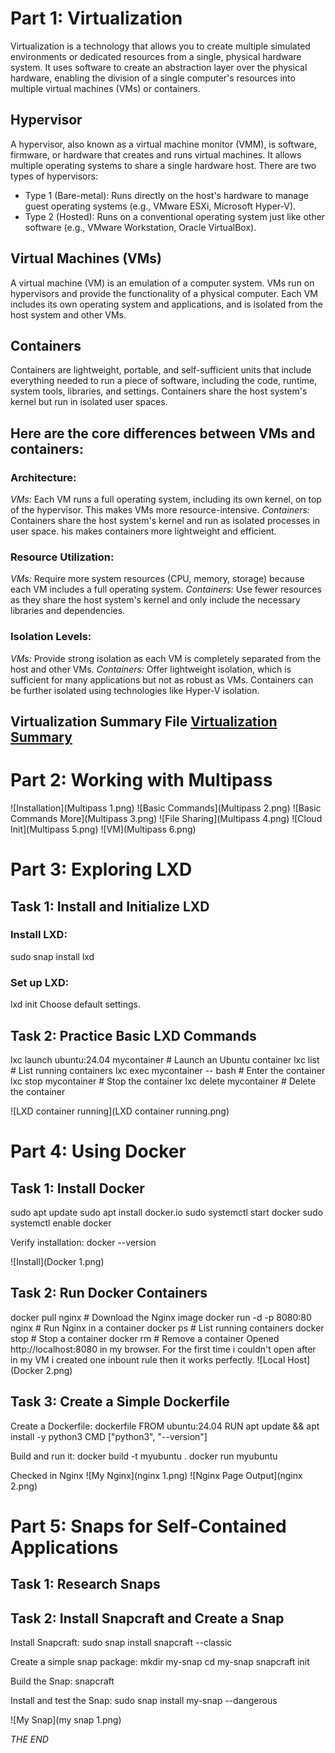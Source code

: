 # Part 1: Virtualization
Virtualization is a technology that allows you to create multiple simulated environments or dedicated resources from a single, physical hardware system. It uses software to create an abstraction layer over the physical hardware, enabling the division of a single computer's resources into multiple virtual machines (VMs) or containers.

## Hypervisor
A hypervisor, also known as a virtual machine monitor (VMM), is software, firmware, or hardware that creates and runs virtual machines. It allows multiple operating systems to share a single hardware host. There are two types of hypervisors:

- Type 1 (Bare-metal): Runs directly on the host's hardware to manage guest operating systems (e.g., VMware ESXi, Microsoft Hyper-V).
- Type 2 (Hosted): Runs on a conventional operating system just like other software (e.g., VMware Workstation, Oracle VirtualBox).

## Virtual Machines (VMs)
A virtual machine (VM) is an emulation of a computer system. VMs run on hypervisors and provide the functionality of a physical computer. Each VM includes its own operating system and applications, and is isolated from the host system and other VMs.

## Containers
Containers are lightweight, portable, and self-sufficient units that include everything needed to run a piece of software, including the code, runtime, system tools, libraries, and settings. Containers share the host system's kernel but run in isolated user spaces.

## Here are the core differences between VMs and containers:
### Architecture:
*VMs:* Each VM runs a full operating system, including its own kernel, on top of the hypervisor. This makes VMs more resource-intensive.
*Containers:* Containers share the host system's kernel and run as isolated processes in user space. his makes containers more lightweight and efficient.

### Resource Utilization:
*VMs:* Require more system resources (CPU, memory, storage) because each VM includes a full operating system.
*Containers:* Use fewer resources as they share the host system's kernel and only include the necessary libraries and dependencies.

### Isolation Levels:
*VMs:* Provide strong isolation as each VM is completely separated from the host and other VMs.
*Containers:* Offer lightweight isolation, which is sufficient for many applications but not as robust as VMs. Containers can be further isolated using technologies like Hyper-V isolation.

## Virtualization Summary File [Virtualization Summary](virtualization_summary.txt)

# Part 2: Working with Multipass
![Installation](Multipass 1.png)
![Basic Commands](Multipass 2.png)
![Basic Commands More](Multipass 3.png)
![File Sharing](Multipass 4.png)
![Cloud Init](Multipass 5.png)
![VM](Multipass 6.png)

# Part 3: Exploring LXD

## Task 1: Install and Initialize LXD
### Install LXD:
sudo snap install lxd
### Set up LXD:
lxd init
Choose default settings.

## Task 2: Practice Basic LXD Commands
lxc launch ubuntu:24.04 mycontainer  # Launch an Ubuntu container
lxc list  # List running containers
lxc exec mycontainer -- bash  # Enter the container
lxc stop mycontainer  # Stop the container
lxc delete mycontainer  # Delete the container

![LXD container running](LXD container running.png)

# Part 4: Using Docker
## Task 1: Install Docker
sudo apt update
sudo apt install docker.io
sudo systemctl start docker
sudo systemctl enable docker

Verify installation:
docker --version

![Install](Docker 1.png)

## Task 2: Run Docker Containers
docker pull nginx  # Download the Nginx image
docker run -d -p 8080:80 nginx  # Run Nginx in a container
docker ps  # List running containers
docker stop <container-id>  # Stop a container
docker rm <container-id>  # Remove a container
Opened http://localhost:8080 in my browser.
For the first time i couldn't open after in my VM i created one inbount rule then it works perfectly.
![Local Host](Docker 2.png)

## Task 3: Create a Simple Dockerfile
Create a Dockerfile:
dockerfile
FROM ubuntu:24.04
RUN apt update && apt install -y python3
CMD ["python3", "--version"]

Build and run it:
docker build -t myubuntu .
docker run myubuntu

Checked in Nginx
![My Nginx](nginx 1.png)
![Nginx Page Output](nginx 2.png)

# Part 5: Snaps for Self-Contained Applications
## Task 1: Research Snaps
## Task 2: Install Snapcraft and Create a Snap
Install Snapcraft:
sudo snap install snapcraft --classic

Create a simple snap package:
mkdir my-snap
cd my-snap
snapcraft init

Build the Snap:
snapcraft

Install and test the Snap:
sudo snap install my-snap --dangerous

![My Snap](my snap 1.png)

*THE END*
